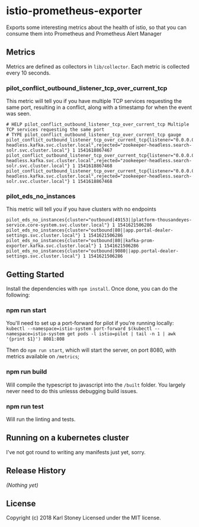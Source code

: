 # istio-prometheus-exporter
Exports some interesting metrics about the health of istio, so that you can consume them into Prometheus and Prometheus Alert Manager

## Metrics
Metrics are defined as collectors in `lib/collector`.  Each metric is collected every 10 seconds.

### pilot_conflict_outbound_listener_tcp_over_current_tcp
This metric will tell you if you have multiple TCP services requesting the same port, resulting in a conflict, along with a timestamp for when the event was seen.

```
# HELP pilot_conflict_outbound_listener_tcp_over_current_tcp Multiple TCP services requesting the same port
# TYPE pilot_conflict_outbound_listener_tcp_over_current_tcp gauge
pilot_conflict_outbound_listener_tcp_over_current_tcp{listener="0.0.0.0:2181",accepted="zookeeper-headless.kafka.svc.cluster.local",rejected="zookeeper-headless.search-solr.svc.cluster.local"} 1 1541618867467
pilot_conflict_outbound_listener_tcp_over_current_tcp{listener="0.0.0.0:2888",accepted="zookeeper-headless.kafka.svc.cluster.local",rejected="zookeeper-headless.search-solr.svc.cluster.local"} 1 1541618867468
pilot_conflict_outbound_listener_tcp_over_current_tcp{listener="0.0.0.0:3888",accepted="zookeeper-headless.kafka.svc.cluster.local",rejected="zookeeper-headless.search-solr.svc.cluster.local"} 1 1541618867468
```

### pilot_eds_no_instances
This metric will tell you if you have clusters with no endpoints

```
pilot_eds_no_instances{cluster="outbound|49153||platform-thousandeyes-service.core-system.svc.cluster.local"} 1 1541621506286
pilot_eds_no_instances{cluster="outbound|80||app.portal-dealer-settings.svc.cluster.local"} 1 1541621506286
pilot_eds_no_instances{cluster="outbound|80||kafka-prom-exporter.kafka.svc.cluster.local"} 1 1541621506286
pilot_eds_no_instances{cluster="outbound|9080||app.portal-dealer-settings.svc.cluster.local"} 1 1541621506286
```

## Getting Started
Install the dependencies with `npm install`.  Once done, you can do the following:

### npm run start
You'll need to set up a port-forward for pilot if you're running locally: `kubectl --namespace=istio-system port-forward $(kubectl --namespace=istio-system get pods -l istio=pilot | tail -n 1 | awk '{print $1}') 8081:808`

Then do `npm run start`, which will start the server, on port 8080, with metrics available on `/metrics`;

### npm run build
Will compile the typescript to javascript into the `/built` folder.  You largely never need to do this unlesss debugging build issues.

### npm run test
Will run the linting and tests.

## Running on a kubernetes cluster
I've not got round to writing any manifests just yet, sorry.

## Release History
_(Nothing yet)_

## License
Copyright (c) 2018 Karl Stoney
Licensed under the MIT license.
